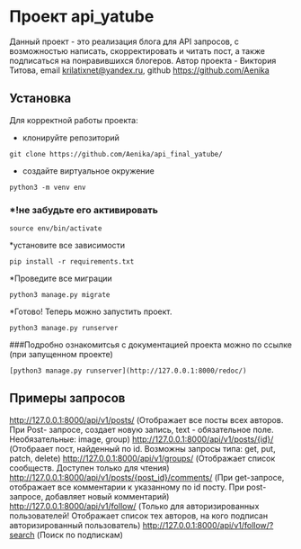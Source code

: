 # Проект api_yatube
Данный проект - это реализация блога для API запросов, с возможностью написать, скорректировать и читать пост, а также подписаться на понравившихся блогеров. Автор проекта - Виктория Титова, email krilatixnet@yandex.ru, github https://github.com/Aenika
## Установка
Для корректной работы проекта:
* клонируйте репозиторий
 ```
git clone https://github.com/Aenika/api_final_yatube/
```
* создайте виртуальное окружение
```
python3 -m venv env
```
### *!не забудьте его активировать
```
source env/bin/activate
```
*установите все зависимости
```
pip install -r requirements.txt
```
*Проведите все миграции
```
python3 manage.py migrate
```
*Готово! Теперь можно запустить проект.
```
python3 manage.py runserver
```

###Подробно ознакомитсья с документацией проекта можно по ссылке (при запущенном проекте)
```
[python3 manage.py runserver](http://127.0.0.1:8000/redoc/)
```
## Примеры запросов
http://127.0.0.1:8000/api/v1/posts/
(Отображает все посты всех авторов. При Post- запросе, создает новую запись, text - обязательное поле. Необязательные: image, group)
http://127.0.0.1:8000/api/v1/posts/{id}/
(Отобраает пост, найденный по id. Возможны запросы типа: get, put, patch, delete)
http://127.0.0.1:8000/api/v1/groups/
(Отображает список сообществ. Доступен только для чтения)
http://127.0.0.1:8000/api/v1/posts/{post_id}/comments/
(При get-запросе, отображает все комментарии к указанному по id посту. При post-запросе,  добавляет новый комментарий)
http://127.0.0.1:8000/api/v1/follow/
(Только для авторизированных пользователей! Отображает список тех авторов, на кого подписан авторизированный пользователь)
http://127.0.0.1:8000/api/v1/follow/?search
(Поиск по подпискам)
